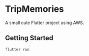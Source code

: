 # TripMemories

A small cute Flutter project using AWS.

## Getting Started

```bash
flutter run
``` 